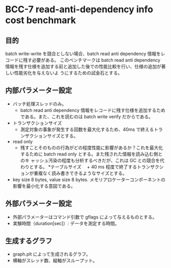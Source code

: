 # BCC-7 read-anti-dependency info cost benchmark

## 目的

batch write-write を競合としない場合、batch read anti dependency 情報をレコードに残す必要がある。
このベンチマークは batch read anti dependency 情報を残す仕様を追加する前と追加した後での性能比較を行い、仕様の追加が著しい性能劣化を与えないよ
うにするための試金石とする。

## 内部パラメーター設定

* バッチ処理スレッドのみ。
  + batch read anti dependency 情報をレコードに残す仕様を追加するためである。また、これを読むのは batch write 
  verify だからである。
* トランザクションサイズ
  + 測定対象の事象が発生する回数を最大化するため、40ms で終えるトランザクションサイズとする。
* read only
  + 残すことそのものの行為がどの程度性能に影響があるか？これを最大化するために batch read only とする。また残された情報を読み込む側とのキ
  ャッシュ汚染の程度も分析するべきだが、これは GC との競合を代わりとする。
*テーブルサイズ
　+ 40 ms 程度で終了するトランザクションが重複なく読み書きできるようなサイズとする。
* key size 8 bytes, value size 8 bytes. メモリアロケーターコンポーネントの影響を最小化する意図である。

## 外部パラメーター設定

* 外部パラメーターはコマンド引数で gflags によって与えるものとする。
* 実験時間（duration[sec]）: データを測定する時間。

## 生成するグラフ

* graph.plt によって生成されるグラフ。
* 横軸がスレッド数、縦軸がスループット。

